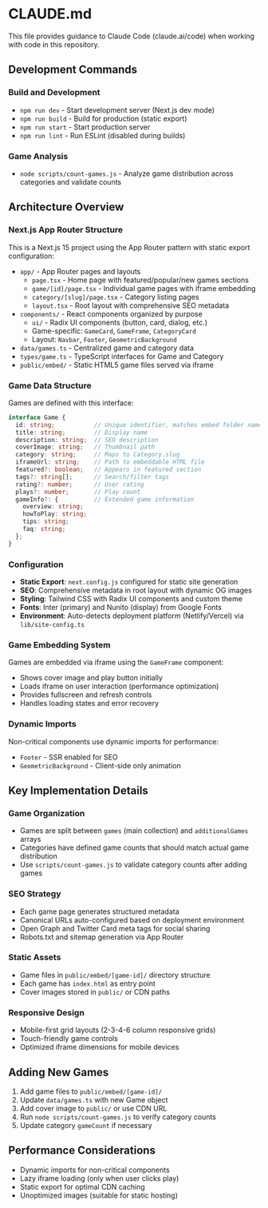 # CLAUDE.md

This file provides guidance to Claude Code (claude.ai/code) when working with code in this repository.

## Development Commands

### Build and Development
- `npm run dev` - Start development server (Next.js dev mode)
- `npm run build` - Build for production (static export)
- `npm run start` - Start production server
- `npm run lint` - Run ESLint (disabled during builds)

### Game Analysis
- `node scripts/count-games.js` - Analyze game distribution across categories and validate counts

## Architecture Overview

### Next.js App Router Structure
This is a Next.js 15 project using the App Router pattern with static export configuration:

- `app/` - App Router pages and layouts
  - `page.tsx` - Home page with featured/popular/new games sections
  - `game/[id]/page.tsx` - Individual game pages with iframe embedding
  - `category/[slug]/page.tsx` - Category listing pages
  - `layout.tsx` - Root layout with comprehensive SEO metadata
- `components/` - React components organized by purpose
  - `ui/` - Radix UI components (button, card, dialog, etc.)
  - Game-specific: `GameCard`, `GameFrame`, `CategoryCard`
  - Layout: `Navbar`, `Footer`, `GeometricBackground`
- `data/games.ts` - Centralized game and category data
- `types/game.ts` - TypeScript interfaces for Game and Category
- `public/embed/` - Static HTML5 game files served via iframe

### Game Data Structure
Games are defined with this interface:
```typescript
interface Game {
  id: string;           // Unique identifier, matches embed folder name
  title: string;        // Display name
  description: string;  // SEO description
  coverImage: string;   // Thumbnail path
  category: string;     // Maps to Category.slug
  iframeUrl: string;    // Path to embeddable HTML file
  featured?: boolean;   // Appears in featured section
  tags?: string[];      // Search/filter tags
  rating?: number;      // User rating
  plays?: number;       // Play count
  gameInfo?: {          // Extended game information
    overview: string;
    howToPlay: string;
    tips: string;
    faq: string;
  };
}
```

### Configuration
- **Static Export**: `next.config.js` configured for static site generation
- **SEO**: Comprehensive metadata in root layout with dynamic OG images
- **Styling**: Tailwind CSS with Radix UI components and custom theme
- **Fonts**: Inter (primary) and Nunito (display) from Google Fonts
- **Environment**: Auto-detects deployment platform (Netlify/Vercel) via `lib/site-config.ts`

### Game Embedding System
Games are embedded via iframe using the `GameFrame` component:
- Shows cover image and play button initially
- Loads iframe on user interaction (performance optimization)
- Provides fullscreen and refresh controls
- Handles loading states and error recovery

### Dynamic Imports
Non-critical components use dynamic imports for performance:
- `Footer` - SSR enabled for SEO
- `GeometricBackground` - Client-side only animation

## Key Implementation Details

### Game Organization
- Games are split between `games` (main collection) and `additionalGames` arrays
- Categories have defined game counts that should match actual game distribution
- Use `scripts/count-games.js` to validate category counts after adding games

### SEO Strategy
- Each game page generates structured metadata
- Canonical URLs auto-configured based on deployment environment
- Open Graph and Twitter Card meta tags for social sharing
- Robots.txt and sitemap generation via App Router

### Static Assets
- Game files in `public/embed/[game-id]/` directory structure
- Each game has `index.html` as entry point
- Cover images stored in `public/` or CDN paths

### Responsive Design
- Mobile-first grid layouts (2-3-4-6 column responsive grids)
- Touch-friendly game controls
- Optimized iframe dimensions for mobile devices

## Adding New Games

1. Add game files to `public/embed/[game-id]/`
2. Update `data/games.ts` with new Game object
3. Add cover image to `public/` or use CDN URL
4. Run `node scripts/count-games.js` to verify category counts
5. Update category `gameCount` if necessary

## Performance Considerations
- Dynamic imports for non-critical components
- Lazy iframe loading (only when user clicks play)
- Static export for optimal CDN caching
- Unoptimized images (suitable for static hosting)
